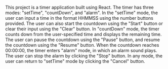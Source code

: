 This project is a timer application built using React. The timer has three modes: "setTime", "countDown", and "alarm". In the "setTime" mode, the user can input a time in the format HHMMSS using the number buttons provided. The user can also start the countdown using the "Start" button or clear their input using the "Clear" button. In "countDown" mode, the timer counts down from the user-specified time and displays the remaining time. The user can pause the countdown using the "Pause" button, and resume the countdown using the "Resume" button. When the countdown reaches 00:00:00, the timer enters "alarm" mode, in which an alarm sound plays. The user can stop the alarm by clicking the "Stop" button. In any mode, the user can return to "setTime" mode by clicking the "Cancel" button.
